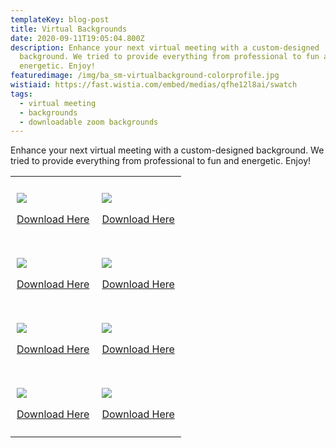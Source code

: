 ```yaml
---
templateKey: blog-post
title: Virtual Backgrounds
date: 2020-09-11T19:05:04.800Z
description: Enhance your next virtual meeting with a custom-designed
  background. We tried to provide everything from professional to fun and
  energetic. Enjoy!
featuredimage: /img/ba_sm-virtualbackground-colorprofile.jpg
wistiaid: https://fast.wistia.com/embed/medias/qfhe12l8ai/swatch
tags:
  - virtual meeting
  - backgrounds
  - downloadable zoom backgrounds
---
```

<p data-children-count="0">
	Enhance your next virtual meeting with a custom-designed background. We tried to provide everything from professional to fun and energetic. Enjoy!
</p>
<p data-children-count="0">
</p>
<table data-children-count="0">
<tbody>
<tr>
	<td style="padding: 10px; width:50%; Height: auto;">
		<p>
			<img src="/img/ba_sm-brickwall.jpg">
		</p>
		<p>
			<a href="https://ballisticagency.com/img/ba_sm-brickwall.jpg" target="_blank">Download Here</a>
		</p>
	</td>
	<td style="padding: 10px; width:50%; Height: auto;">
		<p>
			<img src="/img/BA_VirtualBackground_Office-Space.jpg">
		</p>
		<p>
			<a href="https://ballisticagency.com/img/BA_VirtualBackground_Office-Space.jpg" target="_blank">Download Here</a>
		</p>
	</td>
</tr>
<tr>
	<td style="padding: 10px; width:50%; Height: auto;">
		<p>
			<img src="/img/BA_SM-VirtualBackground-ColorProfile.jpg">
		</p>
		<p>
			<a href="https://ballisticagency.com/img/BA_SM-VirtualBackground-ColorProfile.jpg" target="_blank">Download Here</a>
		</p>
	</td>
	<td style="padding: 10px; width:50%; Height: auto;">
		<p>
			<img src="/img/BA_SM-Space.jpg">
		</p>
		<p>
			<a href="https://ballisticagency.com/img/BA_SM-Space.jpg" target="_blank">Download Here</a>
		</p>
	</td>
</tr>
<tr>
	<td style="padding: 10px; width:50%; Height: auto;">
		<p>
			<img src="/img/BA_SM-VirtualBackground-OutOfView.jpg">
		</p>
		<p>
			<a href="https://ballisticagency.com/img/BA_SM-VirtualBackground-OutOfView.jpg" target="_blank">Download Here</a>
		</p>
	</td>
	<td style="padding: 10px; width:50%; Height: auto;">
		<p>
			<img src="/img/ba_sm-virtualbackground-geo.jpg">
		</p>
		<p>
			<a href="https://ballisticagency.com/img/ba_sm-virtualbackground-geo.jpg" target="_blank">Download Here</a>
		</p>
	</td>
</tr>
<tr>
	<td style="padding: 10px; width:50%; Height: auto;">
		<p>
			<img src="/img/ba_sm-virtualbackground-bluesky.jpg">
		</p>
		<p>
			<a href="https://ballisticagency.com/img/ba_sm-virtualbackground-bluesky.jpg" target="_blank">Download Here</a>
		</p>
	</td>
	<td style="padding: 10px; width:50%; Height: auto;">
		<p>
			<img src="/img/ba_sm-virtualbackground-tread.jpg">
		</p>
		<p>
			<a href="https://ballisticagency.com/img/ba_sm-virtualbackground-tread.jpg" target="_blank">Download Here</a>
		</p>
	</td>
</tr>
</tbody>
</table>